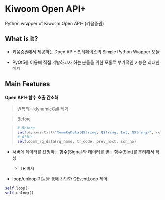 # Kiwoom Open API+
Python wrapper of Kiwoom Open API+ (키움증권)

## What is it?

- 키움증권에서 제공하는 Open API+ 인터페이스의 Simple Python Wrapper 모듈

- PyQt5를 이용해 직접 개발하고자 하는 분들을 위한 모듈로 부가적인 기능은 최대한 배제


## Main Features

#### Open API+ 함수 호출 간소화

> 반복되는 dynamicCall 제거

> Before

> ```python
> # Before
> self.dynamicCall("CommRqData(QString, QString, Int, QString)", rq_name, tr_code, prev_next, scr_no)
> # After
> self.comm_rq_data(rq_name, tr_code, prev_next, scr_no)
> ```

- 서버에 데이터를 요청하는 함수(Signal)와 데이터를 받는 함수(Slot)를 분리해서 작성

  + TR 예시

- loop/unloop 기능을 통해 간단한 QEventLoop 제어

```python
self.loop()
self.unloop()
```

